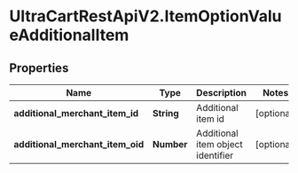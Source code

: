 # UltraCartRestApiV2.ItemOptionValueAdditionalItem

## Properties

Name | Type | Description | Notes
------------ | ------------- | ------------- | -------------
**additional_merchant_item_id** | **String** | Additional item id | [optional] 
**additional_merchant_item_oid** | **Number** | Additional item object identifier | [optional] 


